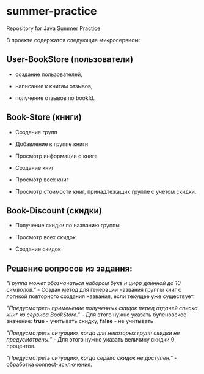 # summer-practice
Repository for Java Summer Practice

В проекте содержатся следующие микросервисы: 

## User-BookStore (пользователи)
- создание пользователей,

- написание к книгам отзывов,

- получение отзывов по bookId.

## Book-Store (книги)
- Создание групп

- Добавление к группе книги

- Просмотр информации о книге

- Создание книг

- Просмотр всех книг

- Просмотр стоимости книг, принадлежащих группе с учетом скидки.
## Book-Discount (скидки)  
- Получение скидки по названию группы

- Просмотр всех скидок

- Создание скидок


## Решение вопросов из задания:
_"Группа может обозначаться набором букв и цифр длинной до 10 символов."_ - Создан метод для генерации названия группы книг с логикой повторного создания названия, если текущее уже существует.

_"Предусмотреть применение полученных скидок перед отдачей списка книг из сервиса BookStore."_ - Для этого нужно указать буленовское значение: **true** - учитывать скидку, **false** - не учитывать

_"Предусмотреть ситуацию, когда для некоторых групп скидки не предусмотрены."_ - Для этого нужно указать величину скидки 0 процентов.

_"Предусмотреть ситуацию, когда сервис скидок не доступен."_ - обработка connect-исключения.
 
 
